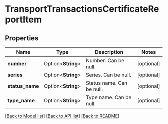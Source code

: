 # TransportTransactionsCertificateReportItem

## Properties

Name | Type | Description | Notes
------------ | ------------- | ------------- | -------------
**number** | Option<**String**> | Number. Can be null. | [optional]
**series** | Option<**String**> | Series. Can be null. | [optional]
**status_name** | Option<**String**> | Status name. Can be null. | [optional]
**type_name** | Option<**String**> | Type name. Can be null. | [optional]

[[Back to Model list]](../README.md#documentation-for-models) [[Back to API list]](../README.md#documentation-for-api-endpoints) [[Back to README]](../README.md)


